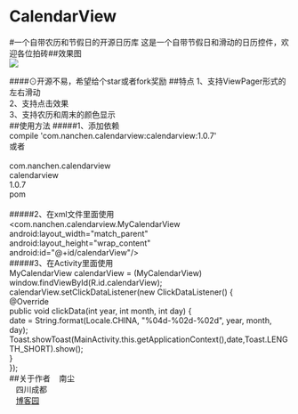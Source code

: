 # CalendarView
#一个自带农历和节假日的开源日历库
这是一个自带节假日和滑动的日历控件，欢迎各位拍砖##效果图<br>
![](https://github.com/nanchen2251/CalendarView/blob/master/GIF.gif)

####⊙开源不易，希望给个star或者fork奖励
##特点
  1、支持ViewPager形式的左右滑动<br>
  2、支持点击效果<br>
  3、支持农历和周末的颜色显示<br>
##使用方法
  #####1、添加依赖<br>
  compile 'com.nanchen.calendarview:calendarview:1.0.7'<br>
  或者<br>
  <dependency><br>
  <groupId>com.nanchen.calendarview</groupId><br>
  <artifactId>calendarview</artifactId><br>
  <version>1.0.7</version><br>
  <type>pom</type><br>
</dependency><br>
  #####2、在xml文件里面使用<br>
  <com.nanchen.calendarview.MyCalendarView<br>
        android:layout_width="match_parent"<br>
        android:layout_height="wrap_content"<br>
        android:id="@+id/calendarView"/><br>
  #####3、在Activity里面使用<br>
  MyCalendarView calendarView = (MyCalendarView) window.findViewById(R.id.calendarView);<br>
  calendarView.setClickDataListener(new ClickDataListener() {<br>
       @Override<br>
       public void clickData(int year, int month, int day) {<br>
           date = String.format(Locale.CHINA, "%04d-%02d-%02d", year, month, day);<br>
           Toast.showToast(MainActivity.this.getApplicationContext(),date,Toast.LENGTH_SHORT).show();<br>
           }<br>
       });<br>
##关于作者
    南尘<br>
    四川成都<br>
    [博客园](http://www.cnblogs.com/liushilin/)
